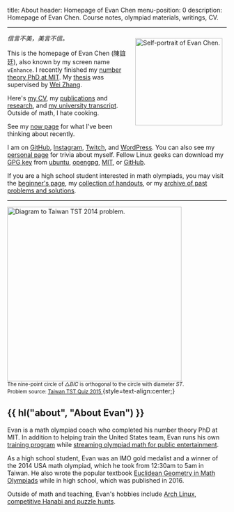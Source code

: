 title: About
header: Homepage of Evan Chen
menu-position: 0
description: Homepage of Evan Chen. Course notes, olympiad materials, writings, CV.

---

<span style="float:right;padding:10px;">
<a href="https://www.instagram.com/p/DMl_2h0JV-1">
<img src="https://web.evanchen.cc/static/top-self.jpg" width="200" alt="Self-portrait of Evan Chen." />
</a>
</span>

_信言不美，美言不信。_

This is the homepage of Evan Chen (陳誼廷),
also known by my screen name `vEnhance`.
I recently finished my [number theory PhD at MIT](https://credentials.mit.edu/certificate/fb5dea8b0db8537293e2967b64e97777).
My [thesis](/textbooks/chen-evanchen-phd-math-2025-thesis.pdf)
was supervised by [Wei Zhang](https://w.wiki/DDok).

Here's [my CV](upload/public-CV.pdf),
my [publications](publications.html)
and [research](https://arxiv.org/a/chen_e_2.html),
and [my university transcript](upload/math-coursework.pdf).
Outside of math, I hate cooking.

See my [now page](now.html) for what I've been thinking about recently.

I am on [GitHub](https://github.com/vEnhance/),
[Instagram](https://www.instagram.com/evanchen.cc/),
[Twitch](https://twitch.tv/vEnhance),
and [WordPress](https://blog.evanchen.cc).
You can also see my [personal page](personal.html) for trivia about myself.
Fellow Linux geeks can download my [GPG key][gpg] from [ubuntu][ubuntu-key],
[opengpg][opengpg-key], [MIT][mit-key], or [GitHub](https://github.com/vEnhance.gpg).

If you are a high school student interested in math olympiads,
you may visit the [beginner's page](wherestart.html),
my [collection of handouts](olympiad.html),
or my [archive of past problems and solutions](problems.html).

---

<img src="static/home-art.png" width="400" alt="Diagram to Taiwan TST 2014 problem." /><br />
<small>The nine-point circle of $\triangle BIC$ is orthogonal to
the circle with diameter $ST$.</small><br />
<small>Problem source:
<a href="https://artofproblemsolving.com/community/c6h1113644p5087419">
Taiwan TST Quiz 2015
</a></small>
{style=text-align:center;}

## {{ hl("about", "About Evan") }}

Evan is a math olympiad coach who completed his number theory PhD at MIT.
In addition to helping train the United States team,
Evan runs his own [training program](otis.html) while
[streaming olympiad math for public entertainment](videos.html).

As a high school student, Evan was an IMO gold medalist
and a winner of the 2014 USA math olympiad,
which he took from 12:30am to 5am in Taiwan.
He also wrote the popular textbook
[Euclidean Geometry in Math Olympiads](geombook.html) while in high school,
which was published in 2016.

Outside of math and teaching, Evan's hobbies include
[Arch Linux, competitive Hanabi and puzzle hunts](personal.html).

[ubuntu-key]: http://keyserver.ubuntu.com/pks/lookup?op=get&search=0x2911981b5d39118d80d782779474e9565d64c443
[opengpg-key]: https://keys.openpgp.org/vks/v1/by-fingerprint/2911981B5D39118D80D782779474E9565D64C443
[mit-key]: http://pgp.mit.edu/pks/lookup?op=get&search=0x9474E9565D64C443
[gpg]: upload/2911981B5D39118D80D782779474E9565D64C443.asc
